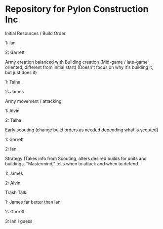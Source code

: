 # Repository for Pylon Construction Inc



Initial Resources / Build Order.

1: Ian

2: Garrett


Army creation balanced with Building creation (Mid-game / late-game oriented, different from initial start) (Doesn't focus on why it's building it, but just does it)

1: Talha

2: James

Army movement / attacking

1: Alvin

2: Talha


Early scouting (change build orders as needed depending what is scouted)

1: Garrett

2: Ian


Strategy (Takes info from Scouting, alters desired builds for units and buildings. "Mastermind," tells when to attack and when to defend. 

1: James

2: Alvin


Trash Talk:

1: James far better than Ian

2: Garrett

3: Ian I guess
